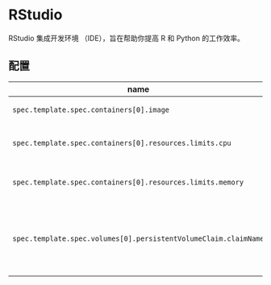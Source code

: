 # RStudio

RStudio 集成开发环境 （IDE），旨在帮助你提高 R 和 Python 的工作效率。

## 配置

| name | description | value |
|------|-------------|-------|
| `spec.template.spec.containers[0].image` | RStudio 容器镜像。 | `t9kpublic/rocker-4.2.3-rstudio:1.72.1` | 
| `spec.template.spec.containers[0].resources.limits.cpu` | RStudio 最多能使用的 CPU 数量。 | `16` | 
| `spec.template.spec.containers[0].resources.limits.memory` | RStudio 最多能使用的内存数量。 | `32Gi` | 
| `spec.template.spec.volumes[0].persistentVolumeClaim.claimName` | 绑定一个 PVC 到 RStudio 上，作为 RStudio 的工作空间。 | `""` | 
